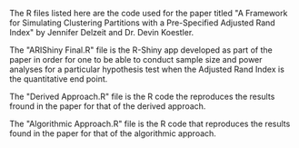 The R files listed here are the code used for the paper titled "A Framework for Simulating Clustering Partitions with a Pre-Specified Adjusted Rand Index" by Jennifer Delzeit and Dr. Devin Koestler. 

The "ARIShiny Final.R" file is the R-Shiny app developed as part of the paper in order for one to be able to conduct sample size and power analyses for a particular hypothesis test when the Adjusted Rand Index is the quantitative end point.

The "Derived Approach.R" file is the R code the reproduces the results fround in the paper for that of the derived approach.

The "Algorithmic Approach.R" file is the R code that reproduces the results found in the paper for that of the algorithmic approach.
